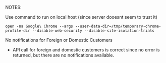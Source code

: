 NOTES:

Use command to run on local host (since server dooesnt seem to trust it)

`open -na Google\ Chrome --args --user-data-dir=/tmp/temporary-chrome-profile-dir --disable-web-security --disable-site-isolation-trials`

No notifications for Foreign or Domestic Customers
- API call for foreign and domestic customers is correct since no error is returned, but there are no notifications available.
